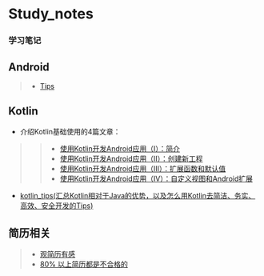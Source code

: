# Study_notes
### 学习笔记
## Android
> * [Tips]( https://github.com/tangqi92/Android-Tips)
## Kotlin
* 介绍Kotlin基础使用的4篇文章：  
> 
>> * [使用Kotlin开发Android应用（I）：简介](http://www.jianshu.com/p/b6a2cda2f806)  
>> * [使用Kotlin开发Android应用（II）：创建新工程](http://www.jianshu.com/p/03bba63474f7)
>> * [使用Kotlin开发Android应用（III）：扩展函数和默认值](http://www.jianshu.com/p/b0d4da2c8c5f)
>> * [使用Kotlin开发Android应用（IV）：自定义视图和Android扩展](http://www.jianshu.com/p/751b4ab19d2a)
 * [kotlin_tips(汇总Kotlin相对于Java的优势，以及怎么用Kotlin去简洁、务实、高效、安全开发的Tips)](https://github.com/heimashi/kotlin_tips)
## 简历相关
> * [观简历有感](http://www.luoxufeiyan.com/2017/03/09/resume-thoughts/)
> * [80% 以上简历都是不合格的](https://zhuanlan.zhihu.com/p/20672941)
